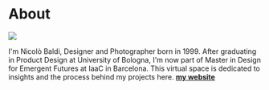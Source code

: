 # About

![](../LOGO_BT.png)

I'm Nicolò Baldi, Designer and Photographer born in 1999. 
After graduating in Product Design at University of Bologna, I'm now part of Master in Design for Emergent Futures at IaaC in Barcelona. This virtual space is dedicated to insights and the process behind my projects here. **[my website](https://community.emergentfutures.io/courses/5566525/content)**

